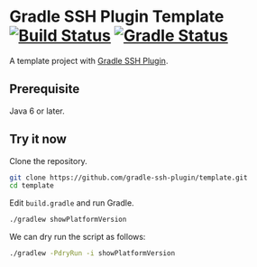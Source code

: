 Gradle SSH Plugin Template [![Build Status](https://travis-ci.org/gradle-ssh-plugin/template.svg?branch=master)](https://travis-ci.org/gradle-ssh-plugin/template) [![Gradle Status](https://gradleupdate.appspot.com/gradle-ssh-plugin/template/status.svg)](https://gradleupdate.appspot.com/gradle-ssh-plugin/template/status)
==========================

A template project with [Gradle SSH Plugin](https://github.com/int128/gradle-ssh-plugin).


Prerequisite
------------

Java 6 or later.


Try it now
----------

Clone the repository.

```bash
git clone https://github.com/gradle-ssh-plugin/template.git
cd template
```

Edit `build.gradle` and run Gradle.

```bash
./gradlew showPlatformVersion
```

We can dry run the script as follows:

```bash
./gradlew -PdryRun -i showPlatformVersion
```
